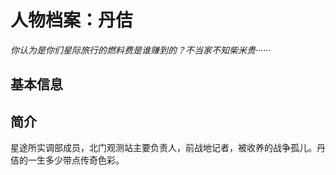 # 人物档案：丹佶

*你认为是你们星际旅行的燃料费是谁赚到的？不当家不知柴米贵······*

## 基本信息


## 简介

星途所实调部成员，北门观测站主要负责人，前战地记者，被收养的战争孤儿。丹佶的一生多少带点传奇色彩。